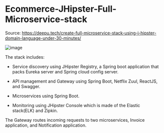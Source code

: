 # Ecommerce-JHipster-Full-Microservice-stack

Source: https://deepu.tech/create-full-microservice-stack-using-j-hipster-domain-language-under-30-minutes/

![image](https://github.com/juano47/Ecommerce-JHipster-Full-Microservice-stack/assets/22141158/ae587ed1-e41a-4261-8ac4-cbd6a090f308)

The stack includes:

 - Service discovery using JHipster Registry, a Spring boot application that packs Eureka server and Spring cloud config server.

 - API management and Gateway using Spring Boot, Netflix Zuul, ReactJS, and Swagger.

 - Microservices using Spring Boot.

 - Monitoring using JHipster Console which is made of the Elastic stack(ELK) and Zipkin.

The Gateway routes incoming requests to two microservices, Invoice application, and Notification application.
